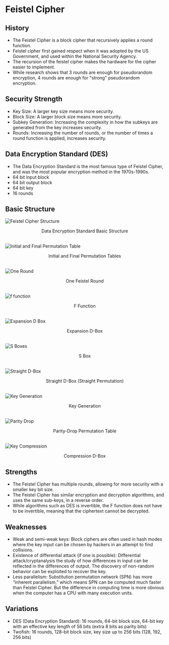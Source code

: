 # Feistel Cipher 

## History
* The Feistel Cipher is a block cipher that recursively applies a round function.
* Feistel cipher first gained respect when it was adopted by the US Government, and used within the National Security Agency.
* The recursion of the feistel cipher makes the hardware for the cipher easier to implement.
* While research shows that 3 rounds are enough for pseudorandom encryption, 4 rounds are enough for "strong" pseudorandom encryption.

## Security Strength
* Key Size: A larger key size means more security.
* Block Size: A larger block size means more security.
* Subkey Generation: Increasing the complexity in how the subkeys are generated from the key increases security.
* Rounds: Increasing the number of rounds, or the number of times a round function is applied, increases security.

## Data Encryption Standard (DES)
* The Data Encryption Standard is the most famous type of Feistel Cipher, and was the most popular encryption method in the 1970s-1990s.
* 64 bit input block
* 64 bit output block
* 64 bit key
* 16 rounds

## Basic Structure
![Feistel Cipher Structure](img/BasicStructure.png)
<center>Data Encryption Standard Basic Structure</center>

\
![Initial and Final Permutation Table](img/PermutationTables.png)
<center>Initial and Final Permutation Tables</center>

\
![One Round](img/OneRound.png)
<center>One Feistel Round</center>

\
![f function](img/ffunction.png)
<center>F Function</center>

\
![Expansion D Box](img/expansionBox.png)
<center>Expansion D-Box</center>

\
![S Boxes](img/sBox.png)
<center>S Box</center>

\
![Straight D-Box](img/straightPermutation.png)
<center>Straight D-Box (Straight Permutation)</center>

\
![Key Generation](img/KeyGeneration.png)
<center>Key Generation</center>

\
![Parity Drop](img/parityDrop.png)
<center>Parity-Drop Permutation Table</center>

\
![Key Compression](img/keyCompression.png)
<center>Compression D-Box</center>

## Strengths
* The Feistel Cipher has multiple rounds, allowing for more security with a smaller key bit size.
* The Feistel Cipher has similar encryption and decryption algorithms, and uses the same sub-keys, in a reverse order.
* While algorithms such as DES is invertible, the F function does not have to be invertible, meaning that the ciphertext cannot be decrypted.

## Weaknesses
* Weak and semi-weak keys: Block ciphers are often used in hash modes where the key input can be chosen by hackers in an attempt to find collisions.
* Existence of differential attack (if one is possible): Differential attack/cryptanalysis the study of how differences in input can be reflected in the differences of output. The discovery of non-random behavior can be exploited to recover the key.
* Less parallelism: Substitution permutation network (SPN) has more “inherent parallelism,” which means SPN can be computed much faster than Feistel Cipher. But the difference in computing time is more obvious when the computer has a CPU with many execution units.

## Variations
* DES (Data Encryption Standard): 16 rounds, 64-bit block size, 64-bit key with an effective key length of 56 bits (extra 8 bits as parity bits)
* Twofish: 16 rounds, 128-bit block size, key size up to 256 bits (128, 192, 256 bits)
